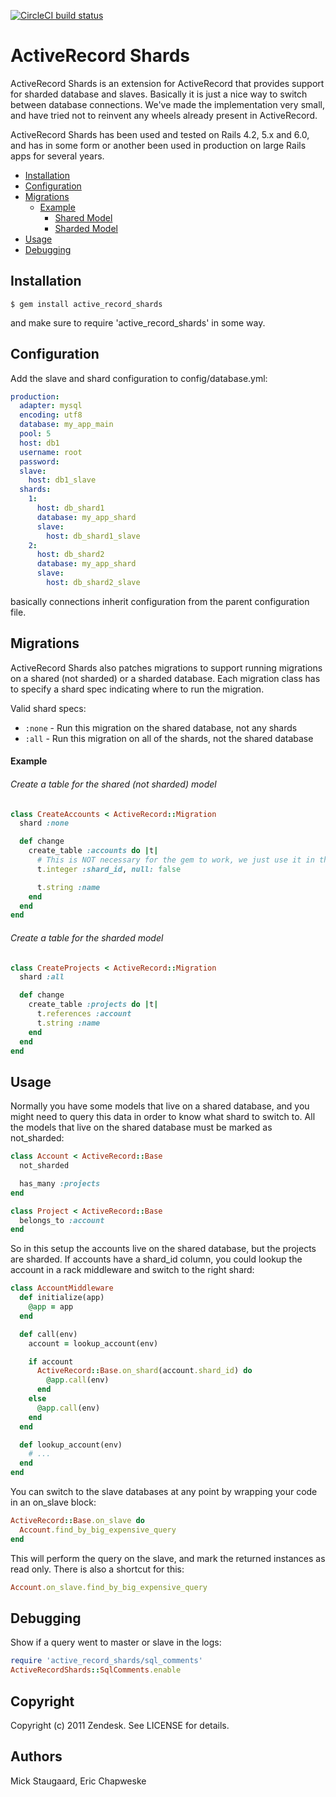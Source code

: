 [![CircleCI build status](https://circleci.com/gh/zendesk/active_record_shards/tree/master.svg?style=svg)](https://circleci.com/gh/zendesk/active_record_shards/tree/master)

# ActiveRecord Shards

ActiveRecord Shards is an extension for ActiveRecord that provides support for sharded database and slaves. Basically it is just a nice way to
switch between database connections. We've made the implementation very small, and have tried not to reinvent any wheels already present in ActiveRecord.

ActiveRecord Shards has been used and tested on Rails 4.2, 5.x and 6.0, and has in some form or another been used in production on large Rails apps for several years.

- [Installation](#installation)
- [Configuration](#configuration)
- [Migrations](#migrations)
  - [Example](#example)
    - [Shared Model](#create-a-table-for-the-shared-not-sharded-model)
    - [Sharded Model](#create-a-table-for-the-sharded-model)
- [Usage](#usage)
- [Debugging](#debugging)

## Installation

    $ gem install active_record_shards

and make sure to require 'active\_record\_shards' in some way.

## Configuration

Add the slave and shard configuration to config/database.yml:

```yaml
production:
  adapter: mysql
  encoding: utf8
  database: my_app_main
  pool: 5
  host: db1
  username: root
  password:
  slave:
    host: db1_slave
  shards:
    1:
      host: db_shard1
      database: my_app_shard
      slave:
        host: db_shard1_slave
    2:
      host: db_shard2
      database: my_app_shard
      slave:
        host: db_shard2_slave
```

basically connections inherit configuration from the parent configuration file.

## Migrations

ActiveRecord Shards also patches migrations to support running migrations on a shared (not sharded) or a sharded database.
Each migration class has to specify a shard spec indicating where to run the migration.

Valid shard specs:

* `:none` - Run this migration on the shared database, not any shards
* `:all` - Run this migration on all of the shards, not the shared database

#### Example

###### Create a table for the shared (not sharded) model

```ruby
class CreateAccounts < ActiveRecord::Migration
  shard :none

  def change
    create_table :accounts do |t|
      # This is NOT necessary for the gem to work, we just use it in the examples below demonstrating one way to switch shards
      t.integer :shard_id, null: false

      t.string :name
    end
  end
end
```

###### Create a table for the sharded model

```ruby
class CreateProjects < ActiveRecord::Migration
  shard :all

  def change
    create_table :projects do |t|
      t.references :account
      t.string :name
    end
  end
end
```

## Usage

Normally you have some models that live on a shared database, and you might need to query this data in order to know what shard to switch to.
All the models that live on the shared database must be marked as not\_sharded:

```ruby
class Account < ActiveRecord::Base
  not_sharded

  has_many :projects
end

class Project < ActiveRecord::Base
  belongs_to :account
end
```

So in this setup the accounts live on the shared database, but the projects are sharded. If accounts have a shard\_id column, you could lookup the account
in a rack middleware and switch to the right shard:

```ruby
class AccountMiddleware
  def initialize(app)
    @app = app
  end

  def call(env)
    account = lookup_account(env)

    if account
      ActiveRecord::Base.on_shard(account.shard_id) do
        @app.call(env)
      end
    else
      @app.call(env)
    end
  end

  def lookup_account(env)
    # ...
  end
end
```

You can switch to the slave databases at any point by wrapping your code in an on\_slave block:

```ruby
ActiveRecord::Base.on_slave do
  Account.find_by_big_expensive_query
end
```

This will perform the query on the slave, and mark the returned instances as read only. There is also a shortcut for this:

```ruby
Account.on_slave.find_by_big_expensive_query
```

## Debugging

Show if a query went to master or slave in the logs:

```Ruby
require 'active_record_shards/sql_comments'
ActiveRecordShards::SqlComments.enable
```

## Copyright

Copyright (c) 2011 Zendesk. See LICENSE for details.

## Authors
Mick Staugaard, Eric Chapweske

